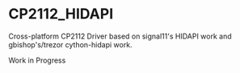 CP2112_HIDAPI
=============

Cross-platform CP2112 Driver based on signal11's HIDAPI work and 
gbishop's/trezor cython-hidapi work.



Work in Progress